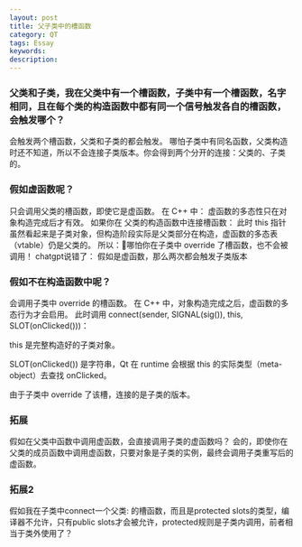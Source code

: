```yaml
---
layout: post
title: 父子类中的槽函数
category: QT
tags: Essay
keywords: 
description: 
---
```

### 父类和子类，我在父类中有一个槽函数，子类中有一个槽函数，名字相同，且在每个类的构造函数中都有同一个信号触发各自的槽函数，会触发哪个？
会触发两个槽函数，父类和子类的都会触发。
哪怕子类中有同名函数，父类构造时还不知道，所以不会连接子类版本。你会得到两个分开的连接：父类的、子类的。

### 假如虚函数呢？
只会调用父类的槽函数，即使它是虚函数。
在 C++ 中：
虚函数的多态性只在对象构造完成后才有效。
如果你在 父类的构造函数中连接槽函数：
此时 this 指针虽然看起来是子类对象，但构造阶段实际是父类部分在构造，虚函数的多态表（vtable）仍是父类的。
所以：🔹哪怕你在子类中 override 了槽函数，也不会被调用！
chatgpt说错了：
假如是虚函数，那么两次都会触发子类版本

### 假如不在构造函数中呢？
会调用子类中 override 的槽函数。
在 C++ 中，对象构造完成之后，虚函数的多态行为才会启用。
此时调用 connect(sender, SIGNAL(sig()), this, SLOT(onClicked()))：

this 是完整构造好的子类对象。

SLOT(onClicked()) 是字符串，Qt 在 runtime 会根据 this 的实际类型（meta-object）去查找 onClicked。

由于子类中 override 了该槽，连接的是子类的版本。

### 拓展
假如在父类中函数中调用虚函数，会直接调用子类的虚函数吗？
会的，即使你在父类的成员函数中调用虚函数，只要对象是子类的实例，最终会调用子类重写后的虚函数。

### 拓展2
假如我在子类中connect一个父类: 的槽函数，而且是protected slots的类型，编译器不允许，只有public slots才会被允许，protected规则是子类内调用，前者相当于类外使用了？
